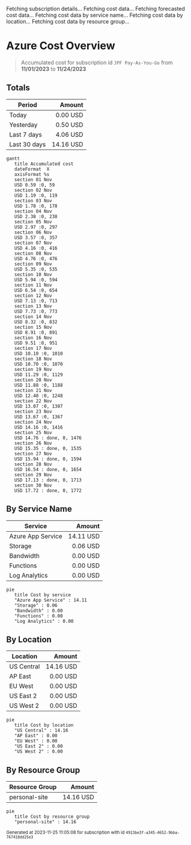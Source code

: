 Fetching subscription details...
Fetching cost data...
Fetching forecasted cost data...
Fetching cost data by service name...
Fetching cost data by location...
Fetching cost data by resource group...
# Azure Cost Overview

> Accumulated cost for subscription id `JPF Pay-As-You-Go` from **11/01/2023** to **11/24/2023**

## Totals

|Period|Amount|
|---|---:|
|Today|0.00 USD|
|Yesterday|0.50 USD|
|Last 7 days|4.06 USD|
|Last 30 days|14.16 USD|

```mermaid
gantt
   title Accumulated cost
   dateFormat  X
   axisFormat %s
   section 01 Nov
   USD 0.59 :0, 59
   section 02 Nov
   USD 1.19 :0, 119
   section 03 Nov
   USD 1.78 :0, 178
   section 04 Nov
   USD 2.38 :0, 238
   section 05 Nov
   USD 2.97 :0, 297
   section 06 Nov
   USD 3.57 :0, 357
   section 07 Nov
   USD 4.16 :0, 416
   section 08 Nov
   USD 4.76 :0, 476
   section 09 Nov
   USD 5.35 :0, 535
   section 10 Nov
   USD 5.94 :0, 594
   section 11 Nov
   USD 6.54 :0, 654
   section 12 Nov
   USD 7.13 :0, 713
   section 13 Nov
   USD 7.73 :0, 773
   section 14 Nov
   USD 8.32 :0, 832
   section 15 Nov
   USD 8.91 :0, 891
   section 16 Nov
   USD 9.51 :0, 951
   section 17 Nov
   USD 10.10 :0, 1010
   section 18 Nov
   USD 10.70 :0, 1070
   section 19 Nov
   USD 11.29 :0, 1129
   section 20 Nov
   USD 11.88 :0, 1188
   section 21 Nov
   USD 12.48 :0, 1248
   section 22 Nov
   USD 13.07 :0, 1307
   section 23 Nov
   USD 13.67 :0, 1367
   section 24 Nov
   USD 14.16 :0, 1416
   section 25 Nov
   USD 14.76 : done, 0, 1476
   section 26 Nov
   USD 15.35 : done, 0, 1535
   section 27 Nov
   USD 15.94 : done, 0, 1594
   section 28 Nov
   USD 16.54 : done, 0, 1654
   section 29 Nov
   USD 17.13 : done, 0, 1713
   section 30 Nov
   USD 17.72 : done, 0, 1772
```

## By Service Name

|Service|Amount|
|---|---:|
|Azure App Service|14.11 USD|
|Storage|0.06 USD|
|Bandwidth|0.00 USD|
|Functions|0.00 USD|
|Log Analytics|0.00 USD|

```mermaid
pie
   title Cost by service
   "Azure App Service" : 14.11
   "Storage" : 0.06
   "Bandwidth" : 0.00
   "Functions" : 0.00
   "Log Analytics" : 0.00
```

## By Location

|Location|Amount|
|---|---:|
|US Central|14.16 USD|
|AP East|0.00 USD|
|EU West|0.00 USD|
|US East 2|0.00 USD|
|US West 2|0.00 USD|

```mermaid
pie
   title Cost by location
   "US Central" : 14.16
   "AP East" : 0.00
   "EU West" : 0.00
   "US East 2" : 0.00
   "US West 2" : 0.00
```

## By Resource Group

|Resource Group|Amount|
|---|---:|
|personal-site|14.16 USD|

```mermaid
pie
   title Cost by resource group
   "personal-site" : 14.16
```

<sup>Generated at 2023-11-25 11:05:08 for subscription with id `4913be3f-a345-4652-9bba-767418dd25e3`</sup>

